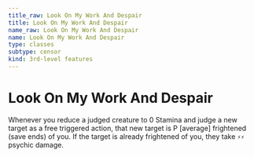 ```yaml
---
title_raw: Look On My Work And Despair
title: Look On My Work And Despair
name_raw: Look On My Work And Despair
name: Look On My Work And Despair
type: classes
subtype: censor
kind: 3rd-level features
---
```


# Look On My Work And Despair

Whenever you reduce a judged creature to 0 Stamina and judge a new target as a free triggered action, that new target is P \[average\] frightened (save ends) of you. If the target is already frightened of you, they take `⚡⚡` psychic damage.

